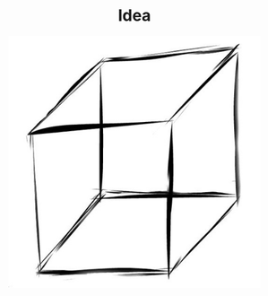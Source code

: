 <div align=center>
  <h1>
    Idea
  </h1>
</div>
<div align=center>
  <img src="Idea.jpg" width="450px" height="450px">
</div>
